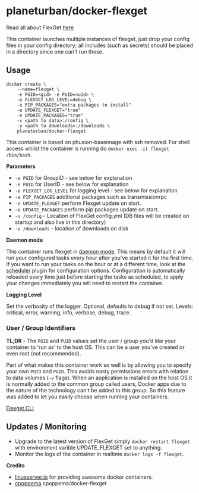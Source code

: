 # planeturban/docker-flexget

Read all about FlexGet [here](http://www.flexget.com/#Description) 

This container launches multiple instances of flexget, just drop your config files in your config directory; all includes (such as secrets) should be placed in a directory since one can't run those. 

## Usage

```
docker create \
    --name=flexget \
    -e PGID=<gid> -e PUID=<uid> \
    -e FLEXGET_LOG_LEVEL=debug \
    -e PIP_PACKAGES="extra packages to install"
    -e UPDATE_FLEXGET="true"
    -e UPDATE_PACKAGES="true"
    -v <path to data>:/config \
    -v <path to downloads>:/downloads \
    planeturban/docker-flexget
```

This container is based on phusion-baseimage with ssh removed. For shell access whilst the container is running do `docker exec -it flexget /bin/bash`.

**Parameters**

* `-e PGID` for GroupID - see below for explanation
* `-e PUID` for UserID - see below for explanation
* `-e FLEXGET_LOG_LEVEL` for logging level - see below for explanation
* `-e PIP_PACKAGES` additional packages such as transmissionrpc
* `-e UPDATE_FLEXGET` perform Flexget update on start.
* `-e UPDATE_PACKAGES` perform pip packages update on start.
* `-v /config` - Location of FlexGet config.yml (DB files will be created on startup and also live in this directory)
* `-v /downloads` - location of downloads on disk

**Daemon mode**

This container runs flexget in [daemon mode](https://flexget.com/Daemon). This means by default it will run your configured tasks every hour after you've started it for the first time. If you want to run your tasks on the hour or at a different time, look at the [scheduler](https://flexget.com/Plugins/Daemon/scheduler) plugin for configuration options. Configuration is automatically reloaded every time just before starting the tasks as scheduled, to apply your changes immediately you will need to restart the container.

**Logging Level**

Set the verbosity of the logger. Optional, defaults to debug if not set. Levels: critical, error, warning, info, verbose, debug, trace.

### User / Group Identifiers

**TL;DR** - The `PGID` and `PUID` values set the user / group you'd like your container to 'run as' to the host OS. This can be a user you've created or even root (not recommended).

Part of what makes this container work so well is by allowing you to specify your own `PUID` and `PGID`. This avoids nasty permissions errors with relation to data volumes (`-v` flags). When an application is installed on the host OS it is normally added to the common group called users, Docker apps due to the nature of the technology can't be added to this group. So this feature was added to let you easily choose when running your containers.

[Flexget CLI](https://flexget.com/CLI)

## Updates / Monitoring

* Upgrade to the latest version of FlexGet simply `docker restart flexget` with environment varible UPDATE_FLEXGET set to anything.
* Monitor the logs of the container in realtime `docker logs -f flexget`.

**Credits**
* [linuxserver.io](https://github.com/linuxserver) for providing awesome docker containers.
* [cpoppema](https://github.com/cpoppema/docker-flexget) cpoppema/docker-flexget
